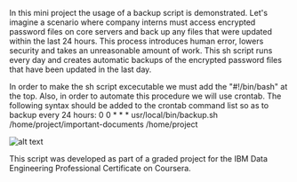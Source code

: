 In this mini project the usage of a backup script is demonstrated. Let's imagine a scenario where company interns must access encrypted password files on core servers and back up any files that were updated within the last 24 hours. This process introduces human error, lowers security and takes an unreasonable amount of work. This sh script runs every day and creates automatic backups of the encrypted password files that have been updated in the last day. 

In order to make the sh script excecutable we must add the "#!/bin/bash" at the top. Also, in order to automate this procedure we will use crontab. The following syntax should be added to the crontab command list so as to backup every 24 hours:
0 0 * * * usr/local/bin/backup.sh /home/project/important-documents /home/project

![alt text](https://github.com/georgeniko/blob/main/scheduled_backup_script/output.png?raw=true)

This script was developed as part of a graded project for the IBM Data Engineering Professional Certificate on Coursera.
